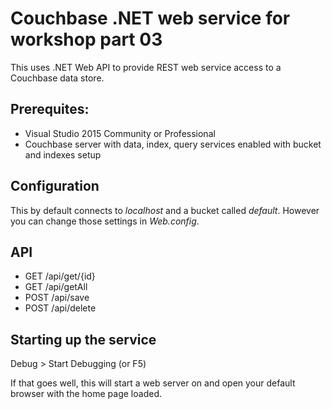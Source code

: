 # Couchbase .NET web service for workshop part 03

This uses .NET Web API to provide REST web service access to a Couchbase data store.

## Prerequites:
* Visual Studio 2015 Community or Professional
* Couchbase server with data, index, query services enabled with bucket and indexes setup

## Configuration
This by default connects to _localhost_ and a bucket called _default_. However you can change those settings in _Web.config_.

## API
* GET /api/get/{id}
* GET /api/getAll
* POST /api/save
* POST /api/delete

## Starting up the service
Debug > Start Debugging (or F5)

If that goes well, this will start a web server on and open your default browser with the home page loaded.
